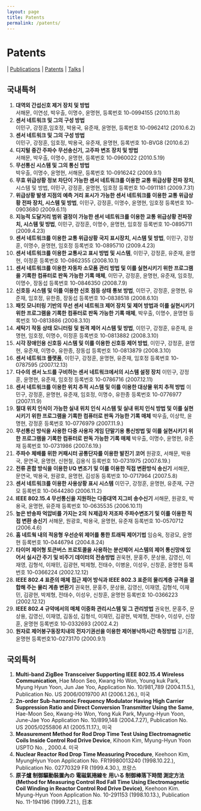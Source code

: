 ```yaml
---
layout: page
title: Patents
permalink: /patents/
---
```


# Patents
| [Publications](/publications/) 
| [Patents](/patents/) 
| [Talks](/talks/) |

## 국내특허
1. <b>대역외 간섭신호 제거 장치 및 방법</b><br>
서해문, 이연성, 박우출, 이명수, 윤명현, 
등록번호 10-0994155 (2010.11.8)
2. <b>센서 네트워크 및 그의 구성 방법</b><br>
이민구, 강정훈,임호정, 박용국, 유준재, 윤명현, 
등록번호 10-0962412 (2010.6.2)
3. <b>센서 네트워크 및 그의 구성 방법</b><br>
이민구, 강정훈, 임호정, 박용국, 유준재, 윤명현, 
등록번호 10-BVG8 (2010.6.2)
4. <b>디지털 중간 주파수 무선송신기, 고주파 변조 장치 및 방법</b><br>
서해문, 박우출, 이명수, 윤명현, 
등록번호 10-0960022 (2010.5.19)
5. <b>무선통신 시스템 및 그의 통신 방법</b><br>
박우출, 이명수, 윤명현, 서해문, 
등록번호 10-0916242 (2009.9.1)
6. <b>무효 위급상황 정보 차단이 가능한 센서 네트워크를 이용한 교통 위급상황 전파 장치</b>, 시스템 및 방법</b>, 
이민구, 강정훈, 윤명현, 임호정
등록번호 10-0911181 (2009.7.31)
7. <b>위급상황 발생 지점의 예측 거리 표시가 가능한 센서 네트워크를 이용한 교통 위급상황 전파 장치, 시스템 및 방법</b>, 
이민구, 강정훈, 이명수, 윤명현, 임호정
등록번호 10-0903680 (2009.6.11)
8. <b>지능적 도달거리 범위 결정이 가능한 센서 네트워크를 이용한 교통 위급상황 전파장치, 시스템 및 방법</b>, 
이민구, 강정훈, 이명수, 윤명현, 임호정
등록번호 10-0895711 (2009.4.23)
9. <b>센서 네트워크를 이용한 교통 위급상황 국지 표시장치, 시스템 및 방법</b>, 
이민구, 강정훈, 이명수, 윤명현, 임호정
등록번호 10-0895710 (2009.4.23)
10. <b>센서 네트워크를 이용한 교통사고 표시 방법 및 시스템</b>, 
이민구, 강정훈, 유준재, 윤명현, 이정훈
등록번호 10-0862355 (2008.10.1)
11. <b>센서 네트워크를 이용한 자동차 소모품 관리 방법 및 이를 실현시키기 위한 프로그램을 기록한 컴퓨터로 판독 가능한 기록 매체</b>, 
이민구, 강정훈, 윤명현, 유준재, 임호정, 이명수, 장동섭
등록번호 10-0846350 (2008.7.9)
12. <b>신호등 시스템 및 이를 이용한 신호 점등 상태 통보 방법</b>, 
이민구, 강정훈, 윤명현, 유준재, 임호정, 유한종, 장동섭
등록번호 10-0838518 (2008.6.10)
13. <b>패킷 모니터링 기반의 무선 센서 네트워크 제어 장치 및 제어 방법과 이를 실현시키기 위한 프로그램을 기록한 컴퓨터로 판독 가능한 기록 매체</b>, 
박우출, 이명수, 윤명현
등록번호 10-0813886 (2008.3.10)
14. <b>세탁기 작동 상태 모니터링 및 원격 제어 시스템 및 방법</b>, 
이민구, 강정훈, 유준재, 윤명현, 임호정, 이명수, 이정훈
등록번호 10-0813882 (2008.3.10)
15. <b>시각 장애인용 신호등 시스템 및 이를 이용한 신호등 제어 방법</b>, 
이민구, 강정훈, 윤명현, 유준재, 이명수, 유한종, 장동섭
등록번호 10-0813879 (2008.3.10)
16. <b>센서 네트워크 플랫폼</b>, 이민구, 강정훈, 윤명현, 유준재, 임호정
등록번호 10-0787595 (2007.12.13) 
17. <b>다수의 센서 노드를 구비하는 센서 네트워크에서의 시스템 설정 장치</b> 
이민구, 강정훈, 윤명현, 유준재, 임호정
등록번호 10-0786716 (2007.12.11) 
18. <b>센서 네트워크를 이용한 위치 추적 시스템 및 이를 이용한 대상물 위치 추적 방법</b>
이민구, 강정훈, 윤명현, 유준재, 임호정, 이명수, 유한종
등록번호 10-0776977 (2007.11.9)
19. <b>절대 위치 인식이 가능한 실내 위치 인식 시스템 및 실내 위치 인식 방법 및 이를 실현시키기 위한 프로그램을 기록한 컴퓨터로 판독 가능한 기록 매체</b> 
박우출, 이상학, 윤명현, 강정훈
등록번호 10-0776979 (2007.11.9.)
20. <b>무선통신 방식을 사용한 다중 사용자 게임 단말기용 통신방법 및 이를 실현시키기 위한 프로그램을 기록한 컴퓨터로 판독 가능한 기록 매체</b>
박우출, 이명수, 윤명현, 유준재
등록번호 10-0731986 (2007.6.19.) 
21. <b>주파수 체배를 위한 커패시터 공통단자를 이용한 발진기 코어</b> 
원광호, 서해문, 박용국, 문연국, 윤명현, 신현철, 김용식
등록번호 10-0731975 (2007.6.19.)
22. <b>전류 혼합 방식을 이용한 I/Q 변조기 및 이를 이용한 직접 변환방식 송신기</b>
서해문, 문연국, 박용국, 원광호, 윤명현, 김성동
등록번호 10-0717964 (2007.5.8)
23. <b>센서 네트워크를 이용한 사용상황 표시 시스템</b>
이민구, 강정훈, 윤명현, 유준재, 구관모
등록번호 10-0644280 (2006.11.2)
24. <b>IEEE 802.15.4 무선통신을 지원하는 다중대역 지그비 송수신기</b> 
서해문, 원광호, 박용국, 윤명현, 유준재
등록번호 10-0635535 (2006.10.11)
25. <b>높은 반송파 억압비를 가지는 2의 Ｎ제곱차 저조파 주파수변조기 및 이를 이용한 직접 변환 송신기</b> 
서해문, 원광호, 박용국, 윤명현, 유준재
등록번호 10-0570712 (2006.4.6)
26. <b>홈 네트웍 내의 적응형 우선순위 제어를 통한 트래픽 제어기법</b> 
임승옥, 정광모, 윤명현
등록번호 10-0446794 (2004.8.24)
27. <b>타이머 제어형 토큰버스 프로토콜을 사용하는 분산제어 시스템의 제어 통신망에 있어서 실시간 주기 및 비주기 데이터의 전송방법</b> 
권욱현, 문홍주, 문상용, 김영신, 이재영, 김형석, 이재민, 김광현, 박제형, 전태수, 이병윤, 이성우, 신창훈, 윤명현
등록번호 10-0366224 (2002.12.12) 
28. <b>IEEE 802.4 표준의 매체 접근 제어 방식과 IEEE 802.3 표준의 물리계층 규격을 결합해 주는 물리 계층 변환기</b> 
권욱현, 문홍주, 문상용, 김영신, 이재영, 김형석, 이재민, 김광현, 박제형, 전태수, 이성우, 신창훈, 윤명현
등록번호 10-0366223 (2002.12.12)
29. <b>IEEE 802.4 규약에서의 매체 이중화 관리시스템 및 그 관리방법</b> 
권욱현, 문홍주, 문상용, 김영신, 이재영, 김동성, 김형석, 이재민, 김광현, 박제형, 전태수, 이성우, 신창훈, 윤명현
등록번호 10-0332693 (2002.4.2) 
30. <b>원자로 제어봉구동장치내의 전자기권선을 이용한 제어봉낙하시간 측정방법</b> 
김기훈, 윤명현
등록번호10-0273170 (2000.9.1)

## 국외특허
1. <b>Multi-band ZigBee Transceiver Supporting IEEE 802.15.4 Wireless Communication</b>, 
Hae Moon Seo, Kwang Ho Won, Young kuk Park, Myung Hyun Yoon, Jun Jae Yoo, Application No. 10/981,789 (2004.11.5.), Publication No. US 2006/0019700 A1 (2006.1.26.), 미국
2. <b>2n-order Sub-harmonic Frequency Modulator Having High Carrier Suppression Ratio and Direct Conversion Transmitter Using the Same</b>, 
Hae-Moon Seo, Kwang-Ho Won, Yong Kuk Park, Myung-Hyun Yoon, June-Jae Yoo
Application No. 10/899,148 (2004.7.27), Publication No. US 2005/0255806 A1 (2005.11.17.), 미국
3. <b>Measurement Method for Rod Drop Time Test Using Electromagnetic Coils Inside Control Rod Drive Device</b>, 
Kihoon Kim, Myung-Hyun Yoon
USPTO No. , 2000.4. 미국
4. <b>Nuclear Reactor Rod Drop Time Measuring Procedure</b>, 
Keehoon Kim, MyungHyun Yoon
Application No. FR19980013240 (1998.10.22.), Publication No. 02770329 FR (1999.4.30.), 프랑스
5. <b>原子爐 制御驅動裝置內の 電磁氣捲線を 用いる 制御棒落下時間 測定方法 (Method for Measuring Control Rod Fall Time Using Electromagnetic Coil Winding in Reactor Control Rod Drive Device)</b>, 
Keehoon Kim. Myung-Hyun Yoon
Application No. 10-291153 (1998.10.13.), Publication No. 11-194196 (1999.7.21.), 日本

